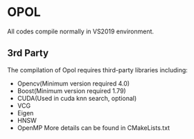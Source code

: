 # OPOL
All codes compile normally in VS2019 environment.

## 3rd Party
The compilation of Opol requires third-party libraries including:
- Opencv(Minimum version required 4.0)
- Boost(Minimum version required 1.79)
- CUDA(Used in cuda knn search, optional)
- VCG
- Eigen
- HNSW
- OpenMP
More details can be found in CMakeLists.txt
